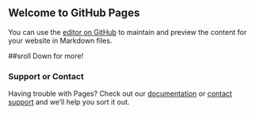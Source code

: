 ## Welcome to GitHub Pages

You can use the [editor on GitHub](https://github.com/De-nova/ReGistration-task/edit/gh-pages/index.md) to maintain and preview the content for your website in Markdown files.

##sroll Down for more!

### Support or Contact

Having trouble with Pages? Check out our [documentation](https://docs.github.com/categories/github-pages-basics/) or [contact support](https://support.github.com/contact) and we’ll help you sort it out.
